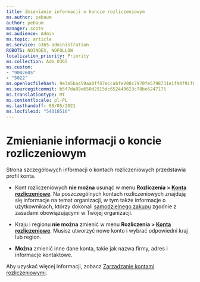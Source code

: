 ```yaml
---
title: Zmienianie informacji o koncie rozliczeniowym
ms.author: pebaum
author: pebaum
manager: scotv
ms.audience: Admin
ms.topic: article
ms.service: o365-administration
ROBOTS: NOINDEX, NOFOLLOW
localization_priority: Priority
ms.collection: Adm_O365
ms.custom:
- "9002605"
- "5022"
ms.openlocfilehash: 9e3e5ba459aa0ff47eccabfe200c7970fe5798731e1f94f91f6f9b059b74ffde
ms.sourcegitcommit: b5f7da89a650d2915dc652449623c78be6247175
ms.translationtype: MT
ms.contentlocale: pl-PL
ms.lasthandoff: 08/05/2021
ms.locfileid: "54018510"
---
```

# <a name="change-billing-account-information"></a>Zmienianie informacji o koncie rozliczeniowym

Strona szczegółowych informacji o kontach rozliczeniowych przedstawia profil konta.

- Kont rozliczeniowych **nie można** usunąć w menu **Rozliczenia > [Konta rozliczeniowe](https://go.microsoft.com/fwlink/p/?linkid=2084771)**. Na poszczególnych kontach rozliczeniowych znajdują się informacje na temat organizacji, w tym także informacje o użytkownikach, którzy dokonali [samodzielnego zakupu](https://docs.microsoft.com/microsoft-365/commerce/subscriptions/manage-self-service-purchases-admins) zgodnie z zasadami obowiązującymi w Twojej organizacji. 

- Kraju i regionu **nie można** zmienić w menu **Rozliczenia > [Konta rozliczeniowe](https://go.microsoft.com/fwlink/p/?linkid=2084771)**. Musisz utworzyć nowe konto i wybrać odpowiedni kraj lub region. 

- **Można** zmienić inne dane konta, takie jak nazwa firmy, adres i informacje kontaktowe. 

Aby uzyskać więcej informacji, zobacz [Zarządzanie kontami rozliczeniowymi](https://docs.microsoft.com/microsoft-365/commerce/manage-billing-accounts). 
